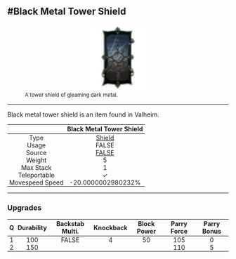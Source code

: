 <meta property="og:title" content="Black Metal Tower Shield - MoreValheim" /><meta property="og:type" content="website" /><meta property="og:image" content="/assets/black_metal_tower_shield.png" /><meta property="og:description" content="Black Metal Tower Shield is an item found in Valheim." /><meta name="theme-color" content="#546D78"><meta name="twitter:card" content="summary_large_image">
#Black Metal Tower Shield
-------------
<style>img {width:20px;}.tb {width:150px;display: block;margin-left: auto;margin-right: auto;}</style>

<style>.md-typeset table:not([class]) th:not([align]) {min-width:unset!important;}</style>
<style>td{padding:0em 0.3em!important;text-align:center!important;border-left:.05rem solid var(--md-default-fg-color--lightest)}</style>

<style>th{padding:0.1em 0.3em!important;text-align:center!important;font-weight:bold}</style>

<style>pre{text-align:right!important}</style>
<style>table tr td:first-child {border-left: 0;};</style>

<figure><img src="/assets/black_metal_tower_shield.png" class="tb" /><figcaption><small>A tower shield of gleaming dark metal.</small></figcaption></figure>

-------------

Black metal tower shield is an item found in Valheim.

|        | Black Metal Tower Shield              |
| ----------- | ------------------------------------ |
| Type | [Shield](../../types/shield)
| Usage | FALSE<br>
| Source | [FALSE](../../items/false)
| Weight | 5 |
| Max Stack | 1 |
| Teleportable | ✓
| Movespeed Speed | -20.0000002980232%


-------------

### Upgrades
| Q | Durability | Backstab Multi. | Knockback | Block Power | Parry Force | Parry Bonus
| - | - | - | - | - | - | - 
1 | 100 | FALSE | 4 | 50 | 105 | 0 | 1 | 
 | 2 | 150 |  |  |  | 110 | 5 |  | 
